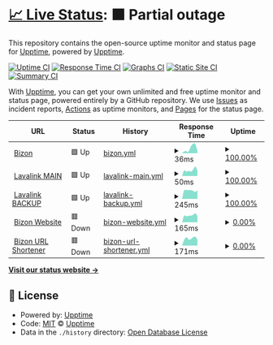 # [📈 Live Status](https://upptime.github.io/upptime): <!--live status--> **🟧 Partial outage**

This repository contains the open-source uptime monitor and status page for [Upptime](https://upptime.js.org), powered by [Upptime](https://github.com/upptime/upptime).

[![Uptime CI](https://github.com/Bizon-Dev/Bizon-status/workflows/Uptime%20CI/badge.svg)](https://github.com/Bizon-Dev/Bizon-status/actions?query=workflow%3A%22Uptime+CI%22)
[![Response Time CI](https://github.com/Bizon-Dev/Bizon-status/workflows/Response%20Time%20CI/badge.svg)](https://github.com/Bizon-Dev/Bizon-status/actions?query=workflow%3A%22Response+Time+CI%22)
[![Graphs CI](https://github.com/Bizon-Dev/Bizon-status/workflows/Graphs%20CI/badge.svg)](https://github.com/Bizon-Dev/Bizon-status/actions?query=workflow%3A%22Graphs+CI%22)
[![Static Site CI](https://github.com/Bizon-Dev/Bizon-status/workflows/Static%20Site%20CI/badge.svg)](https://github.com/Bizon-Dev/Bizon-status/actions?query=workflow%3A%22Static+Site+CI%22)
[![Summary CI](https://github.com/Bizon-Dev/Bizon-status/workflows/Summary%20CI/badge.svg)](https://github.com/Bizon-Dev/Bizon-status/actions?query=workflow%3A%22Summary+CI%22)

With [Upptime](https://upptime.js.org), you can get your own unlimited and free uptime monitor and status page, powered entirely by a GitHub repository. We use [Issues](https://github.com/upptime/upptime/issues) as incident reports, [Actions](https://github.com/Bizon-Dev/Bizon-status/actions) as uptime monitors, and [Pages](https://upptime.github.io/upptime) for the status page.

<!--start: status pages-->
<!-- This summary is generated by Upptime (https://github.com/upptime/upptime) -->
<!-- Do not edit this manually, your changes will be overwritten -->
<!-- prettier-ignore -->
| URL | Status | History | Response Time | Uptime |
| --- | ------ | ------- | ------------- | ------ |
| <img alt="" src="https://favicons.githubusercontent.com/null" height="13"> [Bizon](pt-us-ny01.pyrohost.cloud) | 🟩 Up | [bizon.yml](https://github.com/Bizon-Dev/Bizon-status/commits/HEAD/history/bizon.yml) | <details><summary><img alt="Response time graph" src="./graphs/bizon/response-time-week.png" height="20"> 36ms</summary><br><a href="https://status.bizonbot.eu.org/history/bizon"><img alt="Response time 37" src="https://img.shields.io/endpoint?url=https%3A%2F%2Fraw.githubusercontent.com%2FBizon-Dev%2FBizon-status%2FHEAD%2Fapi%2Fbizon%2Fresponse-time.json"></a><br><a href="https://status.bizonbot.eu.org/history/bizon"><img alt="24-hour response time 18" src="https://img.shields.io/endpoint?url=https%3A%2F%2Fraw.githubusercontent.com%2FBizon-Dev%2FBizon-status%2FHEAD%2Fapi%2Fbizon%2Fresponse-time-day.json"></a><br><a href="https://status.bizonbot.eu.org/history/bizon"><img alt="7-day response time 36" src="https://img.shields.io/endpoint?url=https%3A%2F%2Fraw.githubusercontent.com%2FBizon-Dev%2FBizon-status%2FHEAD%2Fapi%2Fbizon%2Fresponse-time-week.json"></a><br><a href="https://status.bizonbot.eu.org/history/bizon"><img alt="30-day response time 34" src="https://img.shields.io/endpoint?url=https%3A%2F%2Fraw.githubusercontent.com%2FBizon-Dev%2FBizon-status%2FHEAD%2Fapi%2Fbizon%2Fresponse-time-month.json"></a><br><a href="https://status.bizonbot.eu.org/history/bizon"><img alt="1-year response time 37" src="https://img.shields.io/endpoint?url=https%3A%2F%2Fraw.githubusercontent.com%2FBizon-Dev%2FBizon-status%2FHEAD%2Fapi%2Fbizon%2Fresponse-time-year.json"></a></details> | <details><summary><a href="https://status.bizonbot.eu.org/history/bizon">100.00%</a></summary><a href="https://status.bizonbot.eu.org/history/bizon"><img alt="All-time uptime 100.00%" src="https://img.shields.io/endpoint?url=https%3A%2F%2Fraw.githubusercontent.com%2FBizon-Dev%2FBizon-status%2FHEAD%2Fapi%2Fbizon%2Fuptime.json"></a><br><a href="https://status.bizonbot.eu.org/history/bizon"><img alt="24-hour uptime 100.00%" src="https://img.shields.io/endpoint?url=https%3A%2F%2Fraw.githubusercontent.com%2FBizon-Dev%2FBizon-status%2FHEAD%2Fapi%2Fbizon%2Fuptime-day.json"></a><br><a href="https://status.bizonbot.eu.org/history/bizon"><img alt="7-day uptime 100.00%" src="https://img.shields.io/endpoint?url=https%3A%2F%2Fraw.githubusercontent.com%2FBizon-Dev%2FBizon-status%2FHEAD%2Fapi%2Fbizon%2Fuptime-week.json"></a><br><a href="https://status.bizonbot.eu.org/history/bizon"><img alt="30-day uptime 100.00%" src="https://img.shields.io/endpoint?url=https%3A%2F%2Fraw.githubusercontent.com%2FBizon-Dev%2FBizon-status%2FHEAD%2Fapi%2Fbizon%2Fuptime-month.json"></a><br><a href="https://status.bizonbot.eu.org/history/bizon"><img alt="1-year uptime 100.00%" src="https://img.shields.io/endpoint?url=https%3A%2F%2Fraw.githubusercontent.com%2FBizon-Dev%2FBizon-status%2FHEAD%2Fapi%2Fbizon%2Fuptime-year.json"></a></details>
| <img alt="" src="https://favicons.githubusercontent.com/null" height="13"> [Lavalink MAIN](usfr2.forcehost.net) | 🟩 Up | [lavalink-main.yml](https://github.com/Bizon-Dev/Bizon-status/commits/HEAD/history/lavalink-main.yml) | <details><summary><img alt="Response time graph" src="./graphs/lavalink-main/response-time-week.png" height="20"> 50ms</summary><br><a href="https://status.bizonbot.eu.org/history/lavalink-main"><img alt="Response time 47" src="https://img.shields.io/endpoint?url=https%3A%2F%2Fraw.githubusercontent.com%2FBizon-Dev%2FBizon-status%2FHEAD%2Fapi%2Flavalink-main%2Fresponse-time.json"></a><br><a href="https://status.bizonbot.eu.org/history/lavalink-main"><img alt="24-hour response time 43" src="https://img.shields.io/endpoint?url=https%3A%2F%2Fraw.githubusercontent.com%2FBizon-Dev%2FBizon-status%2FHEAD%2Fapi%2Flavalink-main%2Fresponse-time-day.json"></a><br><a href="https://status.bizonbot.eu.org/history/lavalink-main"><img alt="7-day response time 50" src="https://img.shields.io/endpoint?url=https%3A%2F%2Fraw.githubusercontent.com%2FBizon-Dev%2FBizon-status%2FHEAD%2Fapi%2Flavalink-main%2Fresponse-time-week.json"></a><br><a href="https://status.bizonbot.eu.org/history/lavalink-main"><img alt="30-day response time 46" src="https://img.shields.io/endpoint?url=https%3A%2F%2Fraw.githubusercontent.com%2FBizon-Dev%2FBizon-status%2FHEAD%2Fapi%2Flavalink-main%2Fresponse-time-month.json"></a><br><a href="https://status.bizonbot.eu.org/history/lavalink-main"><img alt="1-year response time 47" src="https://img.shields.io/endpoint?url=https%3A%2F%2Fraw.githubusercontent.com%2FBizon-Dev%2FBizon-status%2FHEAD%2Fapi%2Flavalink-main%2Fresponse-time-year.json"></a></details> | <details><summary><a href="https://status.bizonbot.eu.org/history/lavalink-main">100.00%</a></summary><a href="https://status.bizonbot.eu.org/history/lavalink-main"><img alt="All-time uptime 100.00%" src="https://img.shields.io/endpoint?url=https%3A%2F%2Fraw.githubusercontent.com%2FBizon-Dev%2FBizon-status%2FHEAD%2Fapi%2Flavalink-main%2Fuptime.json"></a><br><a href="https://status.bizonbot.eu.org/history/lavalink-main"><img alt="24-hour uptime 100.00%" src="https://img.shields.io/endpoint?url=https%3A%2F%2Fraw.githubusercontent.com%2FBizon-Dev%2FBizon-status%2FHEAD%2Fapi%2Flavalink-main%2Fuptime-day.json"></a><br><a href="https://status.bizonbot.eu.org/history/lavalink-main"><img alt="7-day uptime 100.00%" src="https://img.shields.io/endpoint?url=https%3A%2F%2Fraw.githubusercontent.com%2FBizon-Dev%2FBizon-status%2FHEAD%2Fapi%2Flavalink-main%2Fuptime-week.json"></a><br><a href="https://status.bizonbot.eu.org/history/lavalink-main"><img alt="30-day uptime 100.00%" src="https://img.shields.io/endpoint?url=https%3A%2F%2Fraw.githubusercontent.com%2FBizon-Dev%2FBizon-status%2FHEAD%2Fapi%2Flavalink-main%2Fuptime-month.json"></a><br><a href="https://status.bizonbot.eu.org/history/lavalink-main"><img alt="1-year uptime 100.00%" src="https://img.shields.io/endpoint?url=https%3A%2F%2Fraw.githubusercontent.com%2FBizon-Dev%2FBizon-status%2FHEAD%2Fapi%2Flavalink-main%2Fuptime-year.json"></a></details>
| <img alt="" src="https://favicons.githubusercontent.com/null" height="13"> [Lavalink BACKUP](51.161.130.134) | 🟩 Up | [lavalink-backup.yml](https://github.com/Bizon-Dev/Bizon-status/commits/HEAD/history/lavalink-backup.yml) | <details><summary><img alt="Response time graph" src="./graphs/lavalink-backup/response-time-week.png" height="20"> 245ms</summary><br><a href="https://status.bizonbot.eu.org/history/lavalink-backup"><img alt="Response time 96" src="https://img.shields.io/endpoint?url=https%3A%2F%2Fraw.githubusercontent.com%2FBizon-Dev%2FBizon-status%2FHEAD%2Fapi%2Flavalink-backup%2Fresponse-time.json"></a><br><a href="https://status.bizonbot.eu.org/history/lavalink-backup"><img alt="24-hour response time 253" src="https://img.shields.io/endpoint?url=https%3A%2F%2Fraw.githubusercontent.com%2FBizon-Dev%2FBizon-status%2FHEAD%2Fapi%2Flavalink-backup%2Fresponse-time-day.json"></a><br><a href="https://status.bizonbot.eu.org/history/lavalink-backup"><img alt="7-day response time 245" src="https://img.shields.io/endpoint?url=https%3A%2F%2Fraw.githubusercontent.com%2FBizon-Dev%2FBizon-status%2FHEAD%2Fapi%2Flavalink-backup%2Fresponse-time-week.json"></a><br><a href="https://status.bizonbot.eu.org/history/lavalink-backup"><img alt="30-day response time 124" src="https://img.shields.io/endpoint?url=https%3A%2F%2Fraw.githubusercontent.com%2FBizon-Dev%2FBizon-status%2FHEAD%2Fapi%2Flavalink-backup%2Fresponse-time-month.json"></a><br><a href="https://status.bizonbot.eu.org/history/lavalink-backup"><img alt="1-year response time 96" src="https://img.shields.io/endpoint?url=https%3A%2F%2Fraw.githubusercontent.com%2FBizon-Dev%2FBizon-status%2FHEAD%2Fapi%2Flavalink-backup%2Fresponse-time-year.json"></a></details> | <details><summary><a href="https://status.bizonbot.eu.org/history/lavalink-backup">100.00%</a></summary><a href="https://status.bizonbot.eu.org/history/lavalink-backup"><img alt="All-time uptime 100.00%" src="https://img.shields.io/endpoint?url=https%3A%2F%2Fraw.githubusercontent.com%2FBizon-Dev%2FBizon-status%2FHEAD%2Fapi%2Flavalink-backup%2Fuptime.json"></a><br><a href="https://status.bizonbot.eu.org/history/lavalink-backup"><img alt="24-hour uptime 100.00%" src="https://img.shields.io/endpoint?url=https%3A%2F%2Fraw.githubusercontent.com%2FBizon-Dev%2FBizon-status%2FHEAD%2Fapi%2Flavalink-backup%2Fuptime-day.json"></a><br><a href="https://status.bizonbot.eu.org/history/lavalink-backup"><img alt="7-day uptime 100.00%" src="https://img.shields.io/endpoint?url=https%3A%2F%2Fraw.githubusercontent.com%2FBizon-Dev%2FBizon-status%2FHEAD%2Fapi%2Flavalink-backup%2Fuptime-week.json"></a><br><a href="https://status.bizonbot.eu.org/history/lavalink-backup"><img alt="30-day uptime 100.00%" src="https://img.shields.io/endpoint?url=https%3A%2F%2Fraw.githubusercontent.com%2FBizon-Dev%2FBizon-status%2FHEAD%2Fapi%2Flavalink-backup%2Fuptime-month.json"></a><br><a href="https://status.bizonbot.eu.org/history/lavalink-backup"><img alt="1-year uptime 100.00%" src="https://img.shields.io/endpoint?url=https%3A%2F%2Fraw.githubusercontent.com%2FBizon-Dev%2FBizon-status%2FHEAD%2Fapi%2Flavalink-backup%2Fuptime-year.json"></a></details>
| <img alt="" src="https://favicons.githubusercontent.com/bizonbot.eu.org" height="13"> [Bizon Website](https://bizonbot.eu.org) | 🟥 Down | [bizon-website.yml](https://github.com/Bizon-Dev/Bizon-status/commits/HEAD/history/bizon-website.yml) | <details><summary><img alt="Response time graph" src="./graphs/bizon-website/response-time-week.png" height="20"> 165ms</summary><br><a href="https://status.bizonbot.eu.org/history/bizon-website"><img alt="Response time 164" src="https://img.shields.io/endpoint?url=https%3A%2F%2Fraw.githubusercontent.com%2FBizon-Dev%2FBizon-status%2FHEAD%2Fapi%2Fbizon-website%2Fresponse-time.json"></a><br><a href="https://status.bizonbot.eu.org/history/bizon-website"><img alt="24-hour response time 140" src="https://img.shields.io/endpoint?url=https%3A%2F%2Fraw.githubusercontent.com%2FBizon-Dev%2FBizon-status%2FHEAD%2Fapi%2Fbizon-website%2Fresponse-time-day.json"></a><br><a href="https://status.bizonbot.eu.org/history/bizon-website"><img alt="7-day response time 165" src="https://img.shields.io/endpoint?url=https%3A%2F%2Fraw.githubusercontent.com%2FBizon-Dev%2FBizon-status%2FHEAD%2Fapi%2Fbizon-website%2Fresponse-time-week.json"></a><br><a href="https://status.bizonbot.eu.org/history/bizon-website"><img alt="30-day response time 162" src="https://img.shields.io/endpoint?url=https%3A%2F%2Fraw.githubusercontent.com%2FBizon-Dev%2FBizon-status%2FHEAD%2Fapi%2Fbizon-website%2Fresponse-time-month.json"></a><br><a href="https://status.bizonbot.eu.org/history/bizon-website"><img alt="1-year response time 164" src="https://img.shields.io/endpoint?url=https%3A%2F%2Fraw.githubusercontent.com%2FBizon-Dev%2FBizon-status%2FHEAD%2Fapi%2Fbizon-website%2Fresponse-time-year.json"></a></details> | <details><summary><a href="https://status.bizonbot.eu.org/history/bizon-website">0.00%</a></summary><a href="https://status.bizonbot.eu.org/history/bizon-website"><img alt="All-time uptime 89.09%" src="https://img.shields.io/endpoint?url=https%3A%2F%2Fraw.githubusercontent.com%2FBizon-Dev%2FBizon-status%2FHEAD%2Fapi%2Fbizon-website%2Fuptime.json"></a><br><a href="https://status.bizonbot.eu.org/history/bizon-website"><img alt="24-hour uptime 0.00%" src="https://img.shields.io/endpoint?url=https%3A%2F%2Fraw.githubusercontent.com%2FBizon-Dev%2FBizon-status%2FHEAD%2Fapi%2Fbizon-website%2Fuptime-day.json"></a><br><a href="https://status.bizonbot.eu.org/history/bizon-website"><img alt="7-day uptime 0.00%" src="https://img.shields.io/endpoint?url=https%3A%2F%2Fraw.githubusercontent.com%2FBizon-Dev%2FBizon-status%2FHEAD%2Fapi%2Fbizon-website%2Fuptime-week.json"></a><br><a href="https://status.bizonbot.eu.org/history/bizon-website"><img alt="30-day uptime 73.85%" src="https://img.shields.io/endpoint?url=https%3A%2F%2Fraw.githubusercontent.com%2FBizon-Dev%2FBizon-status%2FHEAD%2Fapi%2Fbizon-website%2Fuptime-month.json"></a><br><a href="https://status.bizonbot.eu.org/history/bizon-website"><img alt="1-year uptime 89.09%" src="https://img.shields.io/endpoint?url=https%3A%2F%2Fraw.githubusercontent.com%2FBizon-Dev%2FBizon-status%2FHEAD%2Fapi%2Fbizon-website%2Fuptime-year.json"></a></details>
| <img alt="" src="https://favicons.githubusercontent.com/url.bizonbot.eu.org" height="13"> [Bizon URL Shortener](https://url.bizonbot.eu.org) | 🟥 Down | [bizon-url-shortener.yml](https://github.com/Bizon-Dev/Bizon-status/commits/HEAD/history/bizon-url-shortener.yml) | <details><summary><img alt="Response time graph" src="./graphs/bizon-url-shortener/response-time-week.png" height="20"> 171ms</summary><br><a href="https://status.bizonbot.eu.org/history/bizon-url-shortener"><img alt="Response time 152" src="https://img.shields.io/endpoint?url=https%3A%2F%2Fraw.githubusercontent.com%2FBizon-Dev%2FBizon-status%2FHEAD%2Fapi%2Fbizon-url-shortener%2Fresponse-time.json"></a><br><a href="https://status.bizonbot.eu.org/history/bizon-url-shortener"><img alt="24-hour response time 135" src="https://img.shields.io/endpoint?url=https%3A%2F%2Fraw.githubusercontent.com%2FBizon-Dev%2FBizon-status%2FHEAD%2Fapi%2Fbizon-url-shortener%2Fresponse-time-day.json"></a><br><a href="https://status.bizonbot.eu.org/history/bizon-url-shortener"><img alt="7-day response time 171" src="https://img.shields.io/endpoint?url=https%3A%2F%2Fraw.githubusercontent.com%2FBizon-Dev%2FBizon-status%2FHEAD%2Fapi%2Fbizon-url-shortener%2Fresponse-time-week.json"></a><br><a href="https://status.bizonbot.eu.org/history/bizon-url-shortener"><img alt="30-day response time 158" src="https://img.shields.io/endpoint?url=https%3A%2F%2Fraw.githubusercontent.com%2FBizon-Dev%2FBizon-status%2FHEAD%2Fapi%2Fbizon-url-shortener%2Fresponse-time-month.json"></a><br><a href="https://status.bizonbot.eu.org/history/bizon-url-shortener"><img alt="1-year response time 152" src="https://img.shields.io/endpoint?url=https%3A%2F%2Fraw.githubusercontent.com%2FBizon-Dev%2FBizon-status%2FHEAD%2Fapi%2Fbizon-url-shortener%2Fresponse-time-year.json"></a></details> | <details><summary><a href="https://status.bizonbot.eu.org/history/bizon-url-shortener">0.00%</a></summary><a href="https://status.bizonbot.eu.org/history/bizon-url-shortener"><img alt="All-time uptime 89.09%" src="https://img.shields.io/endpoint?url=https%3A%2F%2Fraw.githubusercontent.com%2FBizon-Dev%2FBizon-status%2FHEAD%2Fapi%2Fbizon-url-shortener%2Fuptime.json"></a><br><a href="https://status.bizonbot.eu.org/history/bizon-url-shortener"><img alt="24-hour uptime 0.00%" src="https://img.shields.io/endpoint?url=https%3A%2F%2Fraw.githubusercontent.com%2FBizon-Dev%2FBizon-status%2FHEAD%2Fapi%2Fbizon-url-shortener%2Fuptime-day.json"></a><br><a href="https://status.bizonbot.eu.org/history/bizon-url-shortener"><img alt="7-day uptime 0.00%" src="https://img.shields.io/endpoint?url=https%3A%2F%2Fraw.githubusercontent.com%2FBizon-Dev%2FBizon-status%2FHEAD%2Fapi%2Fbizon-url-shortener%2Fuptime-week.json"></a><br><a href="https://status.bizonbot.eu.org/history/bizon-url-shortener"><img alt="30-day uptime 73.85%" src="https://img.shields.io/endpoint?url=https%3A%2F%2Fraw.githubusercontent.com%2FBizon-Dev%2FBizon-status%2FHEAD%2Fapi%2Fbizon-url-shortener%2Fuptime-month.json"></a><br><a href="https://status.bizonbot.eu.org/history/bizon-url-shortener"><img alt="1-year uptime 89.09%" src="https://img.shields.io/endpoint?url=https%3A%2F%2Fraw.githubusercontent.com%2FBizon-Dev%2FBizon-status%2FHEAD%2Fapi%2Fbizon-url-shortener%2Fuptime-year.json"></a></details>

<!--end: status pages-->

[**Visit our status website →**](https://upptime.github.io/upptime)

## 📄 License

- Powered by: [Upptime](https://github.com/upptime/upptime)
- Code: [MIT](./LICENSE) © [Upptime](https://upptime.js.org)
- Data in the `./history` directory: [Open Database License](https://opendatacommons.org/licenses/odbl/1-0/)
